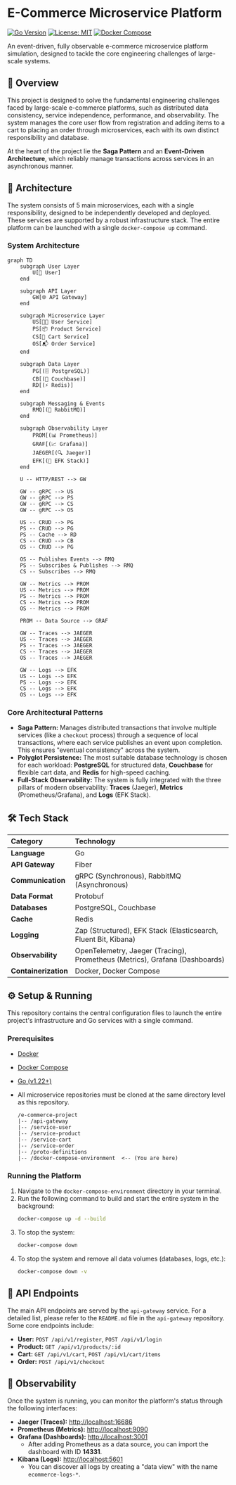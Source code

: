 # E-Commerce Microservice Platform

[![Go Version](https://img.shields.io/badge/Go-1.22%2B-blue.svg)](https://golang.org/)
[![License: MIT](https://img.shields.io/badge/License-MIT-yellow.svg)](https://opensource.org/licenses/MIT)
[![Docker Compose](https://img.shields.io/badge/Docker%20Compose-Up-success.svg)](https://docs.docker.com/compose/)

An event-driven, fully observable e-commerce microservice platform simulation, designed to tackle the core engineering challenges of large-scale systems.

## 📖 Overview

This project is designed to solve the fundamental engineering challenges faced by large-scale e-commerce platforms, such as distributed data consistency, service independence, performance, and observability. The system manages the core user flow from registration and adding items to a cart to placing an order through microservices, each with its own distinct responsibility and database.

At the heart of the project lie the **Saga Pattern** and an **Event-Driven Architecture**, which reliably manage transactions across services in an asynchronous manner.

## 🚀 Architecture

The system consists of 5 main microservices, each with a single responsibility, designed to be independently developed and deployed. These services are supported by a robust infrastructure stack. The entire platform can be launched with a single `docker-compose up` command.

### System Architecture

```mermaid
graph TD
    subgraph User Layer
        U[👤 User]
    end

    subgraph API Layer
        GW[🌐 API Gateway]
    end

    subgraph Microservice Layer
        US[🧑‍💼 User Service]
        PS[📦 Product Service]
        CS[🛒 Cart Service]
        OS[📬 Order Service]
    end

    subgraph Data Layer
        PG[(🗄️ PostgreSQL)]
        CB[(🧩 Couchbase)]
        RD[(⚡ Redis)]
    end

    subgraph Messaging & Events
        RMQ[(📨 RabbitMQ)]
    end

    subgraph Observability Layer
        PROM[(📊 Prometheus)]
        GRAF[(📈 Grafana)]
        JAEGER[(🔍 Jaeger)]
        EFK[(📝 EFK Stack)]
    end

    U -- HTTP/REST --> GW

    GW -- gRPC --> US
    GW -- gRPC --> PS
    GW -- gRPC --> CS
    GW -- gRPC --> OS

    US -- CRUD --> PG
    PS -- CRUD --> PG
    PS -- Cache --> RD
    CS -- CRUD --> CB
    OS -- CRUD --> PG

    OS -- Publishes Events --> RMQ
    PS -- Subscribes & Publishes --> RMQ
    CS -- Subscribes --> RMQ

    GW -- Metrics --> PROM
    US -- Metrics --> PROM
    PS -- Metrics --> PROM
    CS -- Metrics --> PROM
    OS -- Metrics --> PROM

    PROM -- Data Source --> GRAF

    GW -- Traces --> JAEGER
    US -- Traces --> JAEGER
    PS -- Traces --> JAEGER
    CS -- Traces --> JAEGER
    OS -- Traces --> JAEGER

    GW -- Logs --> EFK
    US -- Logs --> EFK
    PS -- Logs --> EFK
    CS -- Logs --> EFK
    OS -- Logs --> EFK
```

### Core Architectural Patterns

*   **Saga Pattern:** Manages distributed transactions that involve multiple services (like a `checkout` process) through a sequence of local transactions, where each service publishes an event upon completion. This ensures "eventual consistency" across the system.
*   **Polyglot Persistence:** The most suitable database technology is chosen for each workload: **PostgreSQL** for structured data, **Couchbase** for flexible cart data, and **Redis** for high-speed caching.
*   **Full-Stack Observability:** The system is fully integrated with the three pillars of modern observability: **Traces** (Jaeger), **Metrics** (Prometheus/Grafana), and **Logs** (EFK Stack).

## 🛠️ Tech Stack

| Category | Technology |
| :--- | :--- |
| **Language** | Go |
| **API Gateway** | Fiber |
| **Communication** | gRPC (Synchronous), RabbitMQ (Asynchronous) |
| **Data Format** | Protobuf |
| **Databases** | PostgreSQL, Couchbase |
| **Cache** | Redis |
| **Logging** | Zap (Structured), EFK Stack (Elasticsearch, Fluent Bit, Kibana) |
| **Observability** | OpenTelemetry, Jaeger (Tracing), Prometheus (Metrics), Grafana (Dashboards) |
| **Containerization** | Docker, Docker Compose |

## ⚙️ Setup & Running

This repository contains the central configuration files to launch the entire project's infrastructure and Go services with a single command.

### Prerequisites

*   [Docker](https://www.docker.com/get-started)
*   [Docker Compose](https://docs.docker.com/compose/install/)
*   [Go (v1.22+)](https://golang.org/doc/install)
*   All microservice repositories must be cloned at the same directory level as this repository.

    ```
    /e-commerce-project
    |-- /api-gateway
    |-- /service-user
    |-- /service-product
    |-- /service-cart
    |-- /service-order
    |-- /proto-definitions
    |-- /docker-compose-environment  <-- (You are here)
    ```

### Running the Platform

1.  Navigate to the `docker-compose-environment` directory in your terminal.
2.  Run the following command to build and start the entire system in the background:
    ```bash
    docker-compose up -d --build
    ```
3.  To stop the system:
    ```bash
    docker-compose down
    ```
4.  To stop the system and remove all data volumes (databases, logs, etc.):
    ```bash
    docker-compose down -v
    ```

## 📡 API Endpoints

The main API endpoints are served by the `api-gateway` service. For a detailed list, please refer to the `README.md` file in the `api-gateway` repository. Some core endpoints include:

*   **User:** `POST /api/v1/register`, `POST /api/v1/login`
*   **Product:** `GET /api/v1/products/:id`
*   **Cart:** `GET /api/v1/cart`, `POST /api/v1/cart/items`
*   **Order:** `POST /api/v1/checkout`

## 🔭 Observability

Once the system is running, you can monitor the platform's status through the following interfaces:

*   **Jaeger (Traces):** [http://localhost:16686](http://localhost:16686)
*   **Prometheus (Metrics):** [http://localhost:9090](http://localhost:9090)
*   **Grafana (Dashboards):** [http://localhost:3001](http://localhost:3001)
    *   After adding Prometheus as a data source, you can import the dashboard with ID **14331**.
*   **Kibana (Logs):** [http://localhost:5601](http://localhost:5601)
    *   You can discover all logs by creating a "data view" with the name `ecommerce-logs-*`.
